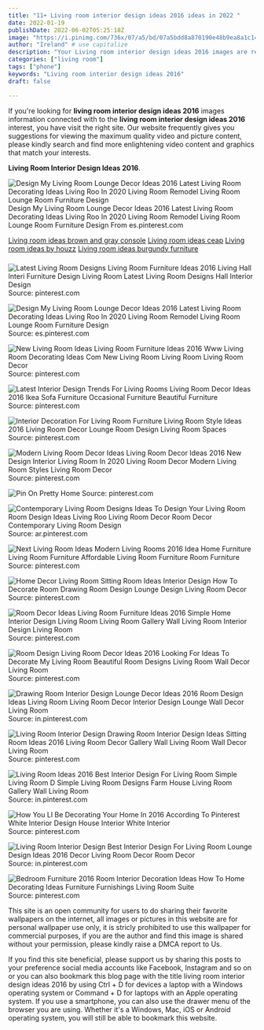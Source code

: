 ```yaml
---
title: "11+ Living room interior design ideas 2016 ideas in 2022 "
date: 2022-01-19
publishDate: 2022-06-02T05:25:18Z
image: "https://i.pinimg.com/736x/07/a5/bd/07a5bdd8a870190e48b9ea8a1c14c07d.jpg"
author: "Ireland" # use capitalize
description: "Your Living room interior design ideas 2016 images are ready. Living room interior design ideas 2016 are a topic that is being searched for and liked by netizens now. You can Find and Download the Living room interior design ideas 2016 files here. Find and Download all free images."
categories: ["living room"]
tags: ["phone"]
keywords: "Living room interior design ideas 2016"
draft: false

---
```


If you're looking for **living room interior design ideas 2016** images information connected with to the **living room interior design ideas 2016** interest, you have visit the right  site.  Our website frequently  gives you  suggestions  for viewing  the maximum  quality video and picture  content, please kindly search and find more enlightening video content and graphics  that match your interests.

**Living Room Interior Design Ideas 2016**. 

![Design My Living Room Lounge Decor Ideas 2016 Latest Living Room Decorating Ideas Living Roo In 2020 Living Room Remodel Living Room Lounge Room Furniture Design](https://i.pinimg.com/736x/1d/ea/07/1dea0762f4f6cf218687eb76a65ee7ac.jpg "Design My Living Room Lounge Decor Ideas 2016 Latest Living Room Decorating Ideas Living Roo In 2020 Living Room Remodel Living Room Lounge Room Furniture Design")
Design My Living Room Lounge Decor Ideas 2016 Latest Living Room Decorating Ideas Living Roo In 2020 Living Room Remodel Living Room Lounge Room Furniture Design From es.pinterest.com

[Living room ideas brown and gray console](/living-room-ideas-brown-and-gray-console/)
[Living room ideas ceap](/living-room-ideas-ceap/)
[Living room ideas by houzz](/living-room-ideas-by-houzz/)
[Living room ideas burgundy furniture](/living-room-ideas-burgundy-furniture/)



### 

 


![Latest Living Room Designs Living Room Furniture Ideas 2016 Living Hall Interi Furniture Design Living Room Latest Living Room Designs Hall Interior Design](https://i.pinimg.com/originals/be/e7/07/bee707eb5b6e434ea5b6e7757b27cc4a.jpg "Latest Living Room Designs Living Room Furniture Ideas 2016 Living Hall Interi Furniture Design Living Room Latest Living Room Designs Hall Interior Design")
Source: pinterest.com

 

![Design My Living Room Lounge Decor Ideas 2016 Latest Living Room Decorating Ideas Living Roo In 2020 Living Room Remodel Living Room Lounge Room Furniture Design](https://i.pinimg.com/736x/1d/ea/07/1dea0762f4f6cf218687eb76a65ee7ac.jpg "Design My Living Room Lounge Decor Ideas 2016 Latest Living Room Decorating Ideas Living Roo In 2020 Living Room Remodel Living Room Lounge Room Furniture Design")
Source: es.pinterest.com

 

![New Living Room Ideas Living Room Furniture Ideas 2016 Www Living Room Decorating Ideas Com New Living Room Living Room Living Room Decor](https://i.pinimg.com/736x/08/6f/70/086f7042e69cb25b80b51b7471910ee6.jpg "New Living Room Ideas Living Room Furniture Ideas 2016 Www Living Room Decorating Ideas Com New Living Room Living Room Living Room Decor")
Source: pinterest.com

 

![Latest Interior Design Trends For Living Rooms Living Room Decor Ideas 2016 Ikea Sofa Furniture Occasional Furniture Beautiful Furniture](https://i.pinimg.com/736x/f2/13/89/f21389a2250b538b222a948877b3e467.jpg "Latest Interior Design Trends For Living Rooms Living Room Decor Ideas 2016 Ikea Sofa Furniture Occasional Furniture Beautiful Furniture")
Source: pinterest.com

 

![Interior Decoration For Living Room Furniture Living Room Style Ideas 2016 Living Room Decor Lounge Room Design Living Room Spaces](https://i.pinimg.com/736x/e3/17/d8/e317d8fdb46fec3e9b6d40213c39d9ab.jpg "Interior Decoration For Living Room Furniture Living Room Style Ideas 2016 Living Room Decor Lounge Room Design Living Room Spaces")
Source: pinterest.com

 

![Modern Living Room Decor Ideas Living Room Decor Ideas 2016 New Design Interior Living Room In 2020 Living Room Decor Modern Living Room Styles Living Room Decor](https://i.pinimg.com/736x/8c/ff/40/8cff40268f9e16572b258e223f9866e3.jpg "Modern Living Room Decor Ideas Living Room Decor Ideas 2016 New Design Interior Living Room In 2020 Living Room Decor Modern Living Room Styles Living Room Decor")
Source: pinterest.com

 

![Pin On Pretty Home](https://i.pinimg.com/736x/77/ab/bc/77abbc391f1429e44c807189d9799ebc.jpg "Pin On Pretty Home")
Source: pinterest.com

 

![Contemporary Living Room Designs Ideas To Design Your Living Room Room Design Ideas Living Roo Living Room Decor Room Decor Contemporary Living Room Design](https://i.pinimg.com/736x/c5/60/65/c5606578bca4eea42781db469f9aab6f.jpg "Contemporary Living Room Designs Ideas To Design Your Living Room Room Design Ideas Living Roo Living Room Decor Room Decor Contemporary Living Room Design")
Source: ar.pinterest.com

 

![Next Living Room Ideas Modern Living Rooms 2016 Idea Home Furniture Living Room Furniture Affordable Living Room Furniture Room Furniture](https://i.pinimg.com/736x/09/00/06/0900067eca53dd9c3f39b085b7bd2bf6.jpg "Next Living Room Ideas Modern Living Rooms 2016 Idea Home Furniture Living Room Furniture Affordable Living Room Furniture Room Furniture")
Source: pinterest.com

 

![Home Decor Living Room Sitting Room Ideas Interior Design How To Decorate Room Drawing Room Design Lounge Design Living Room Decor](https://i.pinimg.com/736x/78/8c/cc/788ccc17106a514e8bfa6413d6de9a2c.jpg "Home Decor Living Room Sitting Room Ideas Interior Design How To Decorate Room Drawing Room Design Lounge Design Living Room Decor")
Source: pinterest.com

 

![Room Decor Ideas Living Room Furniture Ideas 2016 Simple Home Interior Design Living Room Living Room Gallery Wall Living Room Interior Design Living Room](https://i.pinimg.com/736x/66/23/fb/6623fb5a62a3f3ec92ae896f98fb7777.jpg "Room Decor Ideas Living Room Furniture Ideas 2016 Simple Home Interior Design Living Room Living Room Gallery Wall Living Room Interior Design Living Room")
Source: pinterest.com

 

![Room Design Living Room Decor Ideas 2016 Looking For Ideas To Decorate My Living Room Beautiful Room Designs Living Room Wall Decor Living Room](https://i.pinimg.com/736x/bb/18/ef/bb18ef16e732a4f14fb14fedfcff691e.jpg "Room Design Living Room Decor Ideas 2016 Looking For Ideas To Decorate My Living Room Beautiful Room Designs Living Room Wall Decor Living Room")
Source: pinterest.com

 

![Drawing Room Interior Design Lounge Decor Ideas 2016 Room Design Ideas Living Room Living Room Decor Interior Design Lounge Wall Decor Living Room](https://i.pinimg.com/736x/09/c5/d3/09c5d3a3cf6af6fae4838fd01df46499.jpg "Drawing Room Interior Design Lounge Decor Ideas 2016 Room Design Ideas Living Room Living Room Decor Interior Design Lounge Wall Decor Living Room")
Source: in.pinterest.com

 

![Living Room Interior Design Drawing Room Interior Design Ideas Sitting Room Ideas 2016 Living Room Decor Gallery Wall Living Room Wall Decor Living Room](https://i.pinimg.com/736x/68/2f/6d/682f6dae5a36279be4e21687f941242e.jpg "Living Room Interior Design Drawing Room Interior Design Ideas Sitting Room Ideas 2016 Living Room Decor Gallery Wall Living Room Wall Decor Living Room")
Source: pinterest.com

 

![Living Room Ideas 2016 Best Interior Design For Living Room Simple Living Room D Simple Living Room Designs Farm House Living Room Gallery Wall Living Room](https://i.pinimg.com/736x/81/88/78/818878c770aa649f4bcf6b5070ba1782.jpg "Living Room Ideas 2016 Best Interior Design For Living Room Simple Living Room D Simple Living Room Designs Farm House Living Room Gallery Wall Living Room")
Source: in.pinterest.com

 

![How You Ll Be Decorating Your Home In 2016 According To Pinterest White Interior Design House Interior White Interior](https://i.pinimg.com/564x/d8/0e/f5/d80ef525b5ff789112ed0cae03ac56c4--natural-home-decor-natural-homes.jpg "How You Ll Be Decorating Your Home In 2016 According To Pinterest White Interior Design House Interior White Interior")
Source: pinterest.com

 

![Living Room Interior Design Best Interior Design For Living Room Lounge Design Ideas 2016 Decor Living Room Decor Room Decor](https://i.pinimg.com/736x/c2/0b/c3/c20bc3c73e5b763649717178df658de0.jpg "Living Room Interior Design Best Interior Design For Living Room Lounge Design Ideas 2016 Decor Living Room Decor Room Decor")
Source: in.pinterest.com

 

![Bedroom Furniture 2016 Room Interior Decoration Ideas How To Home Decorating Ideas Furniture Furnishings Living Room Suite](https://i.pinimg.com/736x/07/a5/bd/07a5bdd8a870190e48b9ea8a1c14c07d.jpg "Bedroom Furniture 2016 Room Interior Decoration Ideas How To Home Decorating Ideas Furniture Furnishings Living Room Suite")
Source: pinterest.com

 

This site is an open community for users to do sharing their favorite wallpapers on the internet, all images or pictures in this website are for personal wallpaper use only, it is stricly prohibited to use this wallpaper for commercial purposes, if you are the author and find this image is shared without your permission, please kindly raise a DMCA report to Us.

If you find this site beneficial, please support us by sharing this posts to your preference social media accounts like Facebook, Instagram and so on or you can also bookmark this blog page with the title living room interior design ideas 2016 by using Ctrl + D for devices a laptop with a Windows operating system or Command + D for laptops with an Apple operating system. If you use a smartphone, you can also use the drawer menu of the browser you are using. Whether it's a Windows, Mac, iOS or Android operating system, you will still be able to bookmark this website.
